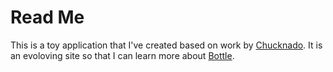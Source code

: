 # Read Me

This is a toy application that I've created based on work by [Chucknado](https://github.com/chucknado/bottle_heroku_tutorial/blob/master/README.md#reqs). It is an evoloving site so that I can learn more about [Bottle](https://www.bottlepy.org).